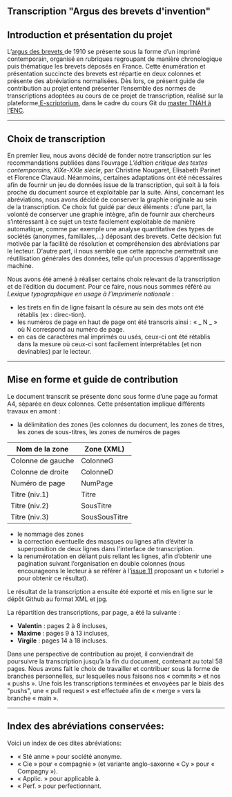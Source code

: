 ## Transcription "Argus des brevets d'invention"

## Introduction et présentation du projet

L’[argus des brevets ](https://gallica.bnf.fr/ark:/12148/bpt6k1418369x.r=Argus%20des%20brevets%20d%27invention...%20Liste%20des%20brevets%20d%C3%A9pos%C3%A9s%20et%20d%C3%A9livr%C3%A9s%20en%20France%2C%20publi%C3%A9e%20par%20l%27Office%20des%20brevets%20d%27invention...?rk=42918;4 "argus des brevets ")de 1910 se présente sous la forme d’un imprimé contemporain, organisé en rubriques regroupant de manière chronologique puis thématique les brevets déposés en France. Cette énumération et présentation succincte des brevets est répartie en deux colonnes et présente des abréviations normalisées. Dès lors, ce présent guide de contribution au projet entend présenter l’ensemble des normes de transcriptions adoptées au cours de ce projet de transcription, réalisé sur la plateforme[ E-scriptorium](https://traces6.paris.inria.fr/ " E-scriptorium"), dans le cadre du cours Git du [master TNAH à l’ENC](https://www.chartes.psl.eu/fr/cursus/master-technologies-numeriques-appliquees-histoire "master TNAH à l’ENC").

------------

## Choix de transcription

En premier lieu, nous avons décidé de fonder notre transcription sur les recommandations publiées dans l’ouvrage *L’édition critique des textes contemporains, XIXe-XXIe siècle*, par Christine Nougaret, Elisabeth Parinet et Florence Clavaud. Néanmoins, certaines adaptations ont été nécessaires afin de fournir un jeu de données issue de la transcription, qui soit à la fois proche du document source et exploitable par la suite.
Ainsi, concernant les abréviations, nous avons décidé de conserver la graphie originale au sein de la transcription. Ce choix fut guidé par deux éléments : d’une part, la volonté de conserver une graphie intègre, afin de fournir aux chercheurs s’intéressant à ce sujet un texte facilement exploitable de manière automatique, comme par exemple une analyse quantitative des types de sociétés (anonymes, familiales,…) déposant des brevets. Cette décision fut motivée par la facilité de résolution et compréhension des abréviations par le lecteur. D'autre part, il nous semble que cette approche permettrait une réutilisation générales des données, telle qu'un processus d'apprentissage machine.

Nous avons été amené à réaliser certains choix relevant de la transcription et de l’édition du document. Pour ce faire, nous nous sommes référé au *Lexique typographique en usage à l’Imprimerie nationale* :
- les tirets en fin de ligne faisant la césure au sein des mots ont été rétablis (ex : direc-tion).
- les numéros de page en haut de page ont été transcris ainsi : « _ N _ » où N correspond au numéro de page.
- en cas de caractères mal imprimés ou usés, ceux-ci ont été rétablis dans la mesure où ceux-ci sont facilement interprétables (et non devinables) par le lecteur. 
------------

## Mise en forme et guide de contribution
    
Le document transcrit se présente donc sous forme d’une page au format A4, séparée en deux colonnes. Cette présentation implique différents travaux en amont :
- la délimitation des zones (les colonnes du document, les zones de titres, les zones de sous-titres, les zones de numéros de pages

| Nom de la zone  | Zone (XML) |
| ------------ | ------------ |
|  Colonne de gauche |   ColonneG |
| Colonne de  droite | ColonneD  |
| Numéro de page  |  NumPage |
|  Titre (niv.1) |  Titre |
|  Titre (niv.2) | SousTitre  |
| Titre (niv.3)  | SousSousTitre  |



- le nommage des zones
- la correction éventuelle des masques ou lignes afin d’éviter la superposition de deux lignes dans l'interface de transcription.
- la renumérotation en déliant puis reliant les lignes, afin d’obtenir une pagination suivant l’organisation en double colonnes (nous encourageons le lecteur à se référer à l’[issue 11](https://github.com/ValentinDeCraene/TNAH-2021--ARGUS_DES_BREVETS-/issues/11 "issue 11") proposant un « tutoriel » pour obtenir ce résultat).



Le résultat de la transcription a ensuite été exporté et mis en ligne sur le dépôt Github au format XML et jpg.

La répartition des transcriptions, par page, a été la suivante :
- **Valentin** : pages 2 à 8 incluses,  
- **Maxime** : pages 9 à 13 incluses,   
- **Virgile** : pages 14 à 18 incluses.

Dans une perspective de contribution au projet, il conviendrait de poursuivre la transcription jusqu’à la fin du document, contenant au total 58 pages. Nous avons fait le choix de travailler et contribuer sous la forme de branches personnelles, sur lesquelles nous faisons nos « commits » et nos « pushs ». Une fois les transcriptions terminées et envoyées par le biais des "pushs", une « pull request » est effectuée afin de « merge » vers la branche « main ».

------------

## Index des abréviations conservées:

Voici un index de ces dites abréviations:
- « Sté anme » pour société anonyme.
- « Cie » pour « compagnie » (et variante anglo-saxonne « Cy » pour « Compagny »).
- « Applic. » pour applicable à.
- « Perf. » pour perfectionnant.
